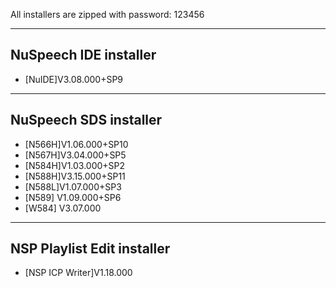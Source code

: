 All installers are zipped with password: 123456

-------------
NuSpeech IDE installer
-------------
- [NuIDE]V3.08.000+SP9

-------------
NuSpeech SDS installer
-------------
- [N566H]V1.06.000+SP10
- [N567H]V3.04.000+SP5
- [N584H]V1.03.000+SP2
- [N588H]V3.15.000+SP11
- [N588L]V1.07.000+SP3
- [N589] V1.09.000+SP6
- [W584] V3.07.000

-------------
NSP Playlist Edit installer
-------------
- [NSP ICP Writer]V1.18.000